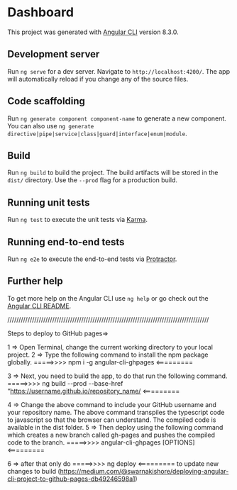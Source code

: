 # Dashboard

This project was generated with [Angular CLI](https://github.com/angular/angular-cli) version 8.3.0.

## Development server

Run `ng serve` for a dev server. Navigate to `http://localhost:4200/`. The app will automatically reload if you change any of the source files.

## Code scaffolding

Run `ng generate component component-name` to generate a new component. You can also use `ng generate directive|pipe|service|class|guard|interface|enum|module`.

## Build

Run `ng build` to build the project. The build artifacts will be stored in the `dist/` directory. Use the `--prod` flag for a production build.

## Running unit tests

Run `ng test` to execute the unit tests via [Karma](https://karma-runner.github.io).

## Running end-to-end tests

Run `ng e2e` to execute the end-to-end tests via [Protractor](http://www.protractortest.org/).

## Further help

To get more help on the Angular CLI use `ng help` or go check out the [Angular CLI README](https://github.com/angular/angular-cli/blob/master/README.md).




//////////////////////////////////////////////////////////////////////////////////////////

Steps to deploy to GitHub pages=>

1 => Open Terminal, change the current working directory to your local project.
2 => Type the following command to install the npm package globally.
=====>>>>  npm i -g angular-cli-ghpages <=========

3 =>  Next, you need to build the app, to do that run the following command.
=====>>>> ng build --prod --base-href “https://username.github.io/repository_name/ <=========
<!-- $ ng build --prod --base-href “https://rahulmohite1727.github.io/AngularDashboard/" -->
4 => Change the above command to include your GitHub username and your repository name. The above command transpiles the typescript code to javascript so that the browser can understand. The compiled code is available in the dist folder.
5 => Then deploy using the following command which creates a new branch called gh-pages and pushes the compiled code to the branch.
=====>>>> angular-cli-ghpages [OPTIONS] <=========

6 => after that only do 
=====>>>> ng deploy <=========
to update new changes to build
(https://medium.com/@swarnakishore/deploying-angular-cli-project-to-github-pages-db49246598a1)

